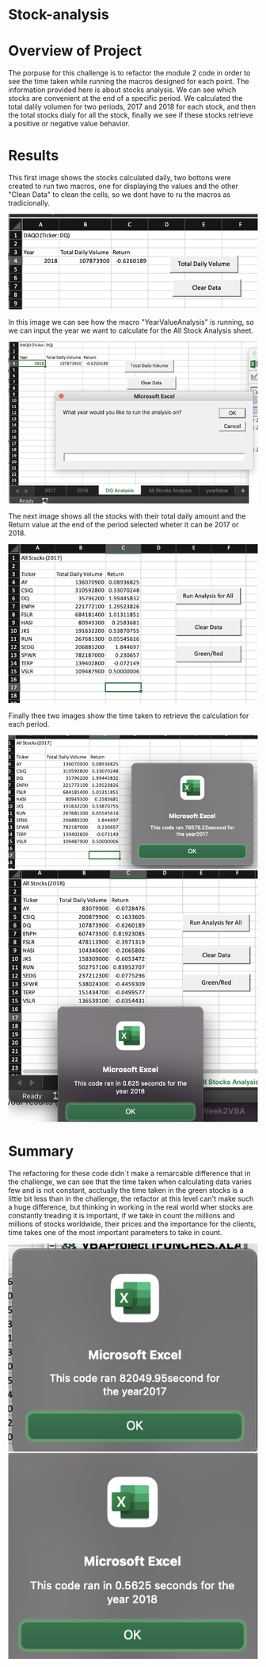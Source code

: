 # Stock-analysis

# Overview of Project

The porpuse for this challenge is to refactor the module 2 code in order to see the time taken while running the macros designed for each point. The information provided here is about stocks analysis. We can see which stocks are convenient at the end of a specific period. We calculated the total dalily volumen for two periods, 2017 and 2018 for each stock, and then the total stocks dialy for all the stock, finally  we see if these stocks retrieve a positive or negative value behavior.


# Results

This first image shows the stocks calculated daily, two bottons were created to run two macros, one for displaying the values and the other "Clean Data" to clean the cells, so we dont have to ru the macros as tradicionally.

![DAQO](/Resources/DAQO.png)

In this image we can see how the macro "YearValueAnalysis" is running, so we can input the year we want to calculate for the All Stock Analysis sheet.

![Box_Question](/Resources/box_question.png)


The next image shows all the stocks with their total daily amount and the Return value at the end of the period selected wheter it can be 2017 or 2018. 

![AllStockAnalysis](/Resources/All_Stock_Analysis.png)


Finally thee two images show the time taken to retrieve the calculation for each period.

![Periods](/Resources/VBA_Challenge_2017.png)
![Periods](/Resources/VBA_Challenge_2018.png)


# Summary

The refactoring for these code didn´t make a remarcable difference that in the challenge, we can see that the time taken when calculating data varies few and is not constant, acctually the time taken in the green stocks is a little bit less than in the challenge, the refactor at this level can't make such a huge difference, but thinking in working in the real world wher stocks are constantly treading it is important, if we take in count the millions and millions of stocks worldwide, their prices and the importance for the clients, time takes one of the most important parameters to take in count.

![2017](/Resources/2017.png)
![2018](/Resources/2018.png)


